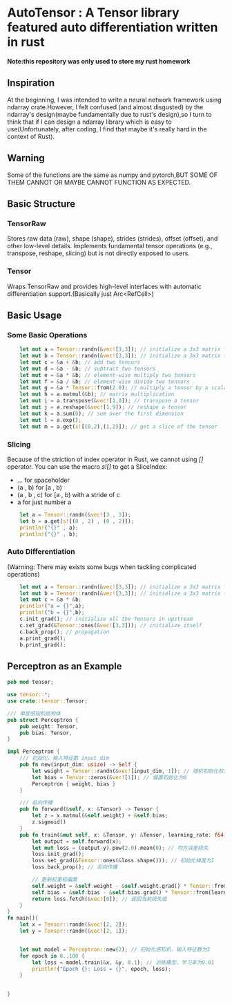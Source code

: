 # AutoTensor : A Tensor library featured auto differentiation written in rust
**Note:this repository was only used to store my rust homework**


## Inspiration
At the beginning, I was intended to write a neural network framework using ndarray crate.However, I felt confused (and almost disgusted) by the ndarray's design(maybe fundamentally due to rust's design),so I turn to think that if I can design a ndarray library which is easy to use(Unfortunately, after coding, I find that maybe it's really hard in the context of Rust).
## Warning
Some of the functions are the same as numpy and pytorch,BUT SOME OF THEM CANNOT OR MAYBE CANNOT FUNCTION AS EXPECTED.
## Basic Structure
### TensorRaw
Stores raw data (raw), shape (shape), strides (strides), offset (offset), and other low-level details.
Implements fundamental tensor operations (e.g., transpose, reshape, slicing) but is not directly exposed to users.
### Tensor
Wraps TensorRaw and provides high-level interfaces with automatic differentiation support.(Basically just Arc<RefCell<Tensor>>)
## Basic Usage
### Some Basic Operations
``` rust
    let mut a = Tensor::randn(&vec![3,3]); // initialize a 3x3 matrix from normal distribution
    let mut b = Tensor::randn(&vec![3,3]); // initialize a 3x3 matrix from normal distribution
    let mut c = &a + &b; // add two tensors
    let mut d = &a - &b; // subtract two tensors
    let mut e = &a * &b; // element-wise multiply two tensors
    let mut f = &a / &b; // element-wise divide two tensors
    let mut g = &a * Tensor::from(2.0); // multiply a tensor by a scalar
    let mut h = a.matmul(&b); // matrix multiplication
    let mut i = a.transpose(&vec![1,0]); // transpose a tensor
    let mut j = a.reshape(&vec![1,9]); // reshape a tensor
    let mut k = a.sum(0); // sum over the first dimension
    let mut l = a.exp();
    let mut m = a.get(s![(0,2),(1,2)]); // get a slice of the tensor
```

### Slicing
Because of the striction of index operator in Rust, we cannot using *[]* operator.
You can use the macro *s![]* to get a SliceIndex:
- ... for spaceholder
- (a , b) for [a , b)
- (a , b , c) for [a , b) with a stride of c
- a for just number a
```rust
    let a = Tensor::randn(&vec![3 , 3]);
    let b = a.get(s![(0 , 2) , (0 , 2)]);
    println!("{}" , a);
    println!("{}" , b);
```
### Auto Differentiation
(Warning: There may exists some bugs when tackling complicated operations)
``` rust
    let mut a = Tensor::randn(&vec![3,3]); // initialize a 3x3 matrix from normal distribution
    let mut b = Tensor::randn(&vec![3,3]); // initialize a 3x3 matrix from normal distribution
    let mut c = &a * &b;
    println!("a = {}",a);
    println!("b = {}",b);
    c.init_grad(); // initialize all the Tensors in upstream
    c.set_grad(&Tensor::ones(&vec![3,3])); // initialize itself
    c.back_prop(); // propagation
    a.print_grad();
    b.print_grad();
```

## Perceptron as an Example

```rust
pub mod tensor;

use tensor::*;
use crate::tensor::Tensor;

/// 单层感知机结构体
pub struct Perceptron {
    pub weight: Tensor,
    pub bias: Tensor,
}

impl Perceptron {
    /// 初始化，输入特征数 input_dim
    pub fn new(input_dim: usize) -> Self {
        let weight = Tensor::randn(&vec![input_dim, 1]); // 随机初始化权重
        let bias = Tensor::zeros(&vec![1]); // 偏置初始化为0
        Perceptron { weight, bias }
    }

    /// 前向传播
    pub fn forward(&self, x: &Tensor) -> Tensor {
        let z = x.matmul(&self.weight) + &self.bias;
        z.sigmoid()
    }
    pub fn train(&mut self, x: &Tensor, y: &Tensor, learning_rate: f64) -> f64{
        let output = self.forward(x);
        let mut loss = (output-y).pow(2.0).mean(0); // 均方误差损失
        loss.init_grad();
        loss.set_grad(&Tensor::ones(&loss.shape())); // 初始化梯度为1
        loss.back_prop(); // 反向传播

        // 更新权重和偏置
        self.weight = &self.weight - &self.weight.grad() * Tensor::from(learning_rate);
        self.bias = &self.bias - &self.bias.grad() * Tensor::from(learning_rate);
        return loss.fetch(&vec![0]); // 返回当前损失值
    }
}
fn main(){
    let x = Tensor::randn(&vec![2, 2]); 
    let y = Tensor::randn(&vec![2, 1]); 


    let mut model = Perceptron::new(2); // 初始化感知机，输入特征数为3
    for epoch in 0..100 {
        let loss = model.train(&x, &y, 0.1); // 训练模型，学习率为0.01
        println!("Epoch {}: Loss = {}", epoch, loss);
    }

    
}
```
